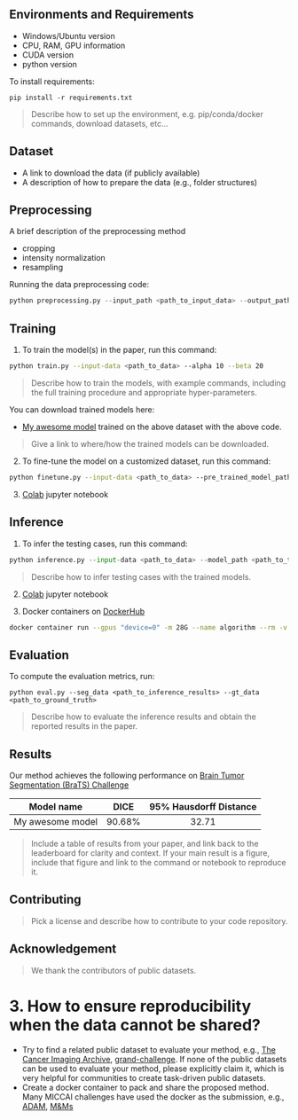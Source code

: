 ## Environments and Requirements

- Windows/Ubuntu version
- CPU, RAM, GPU information
- CUDA version
- python version

To install requirements:

```setup
pip install -r requirements.txt
```

>Describe how to set up the environment, e.g. pip/conda/docker commands, download datasets, etc...



## Dataset

- A link to download the data (if publicly available)
- A description of how to prepare the data (e.g., folder structures)

## Preprocessing

A brief description of the preprocessing method

- cropping
- intensity normalization
- resampling

Running the data preprocessing code:

```python
python preprocessing.py --input_path <path_to_input_data> --output_path <path_to_output_data>
```

## Training

1. To train the model(s) in the paper, run this command:

```bash
python train.py --input-data <path_to_data> --alpha 10 --beta 20
```

>Describe how to train the models, with example commands, including the full training procedure and appropriate hyper-parameters.

You can download trained models here:

- [My awesome model](https://drive.google.com/mymodel.pth) trained on the above dataset with the above code. 

>Give a link to where/how the trained models can be downloaded.


2. To fine-tune the model on a customized dataset, run this command:

```bash
python finetune.py --input-data <path_to_data> --pre_trained_model_path <path to pre-trained model> --other_flags
```

3. [Colab](https://colab.research.google.com/) jupyter notebook


## Inference

1. To infer the testing cases, run this command:

```python
python inference.py --input-data <path_to_data> --model_path <path_to_trained_model> --output_path <path_to_output_data>
```

> Describe how to infer testing cases with the trained models.

2. [Colab](https://colab.research.google.com/) jupyter notebook

3. Docker containers on [DockerHub](https://hub.docker.com/)

```bash
docker container run --gpus "device=0" -m 28G --name algorithm --rm -v $PWD/CellSeg_Test/:/workspace/inputs/ -v $PWD/algorithm_results/:/workspace/outputs/ algorithm:latest /bin/bash -c "sh predict.sh"
```

## Evaluation

To compute the evaluation metrics, run:

```eval
python eval.py --seg_data <path_to_inference_results> --gt_data <path_to_ground_truth>
```

>Describe how to evaluate the inference results and obtain the reported results in the paper.



## Results

Our method achieves the following performance on [Brain Tumor Segmentation (BraTS) Challenge](https://www.med.upenn.edu/cbica/brats2020/)

| Model name       |  DICE  | 95% Hausdorff Distance |
| ---------------- | :----: | :--------------------: |
| My awesome model | 90.68% |         32.71          |

>Include a table of results from your paper, and link back to the leaderboard for clarity and context. If your main result is a figure, include that figure and link to the command or notebook to reproduce it. 


## Contributing

>Pick a license and describe how to contribute to your code repository. 

## Acknowledgement

> We thank the contributors of public datasets. 


# 3. How to ensure reproducibility when the data cannot be shared?

- Try to find a related public dataset to evaluate your method, e.g., [The Cancer Imaging Archive](https://www.cancerimagingarchive.net/), [grand-challenge](https://grand-challenge.org/challenges/). If none of the public datasets can be used to evaluate your method, please explicitly claim it, which is very helpful for communities to create task-driven public datasets.
- Create a docker container to pack and share the proposed method. Many MICCAI challenges have used the docker as the submission, e.g., [ADAM](http://adam.isi.uu.nl/methods/submit/), [M&Ms](https://www.ub.edu/mnms/)
